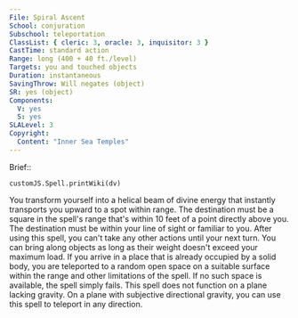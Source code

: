 ```yaml
---
File: Spiral Ascent
School: conjuration
Subschool: teleportation
ClassList: { cleric: 3, oracle: 3, inquisitor: 3 }
CastTime: standard action
Range: long (400 + 40 ft./level)
Targets: you and touched objects
Duration: instantaneous
SavingThrow: Will negates (object)
SR: yes (object)
Components:
  V: yes
  S: yes
SLALevel: 3
Copyright:
  Content: "Inner Sea Temples"
---
```

Brief:: 

```dataviewjs
customJS.Spell.printWiki(dv)
```

You transform yourself into a helical beam of divine energy that instantly transports you upward to a spot within range. The destination must be a square in the spell's range that's within 10 feet of a point directly above you. The destination must be within your line of sight or familiar to you. After using this spell, you can't take any other actions until your next turn. You can bring along objects as long as their weight doesn't exceed your maximum load.  If you arrive in a place that is already occupied by a solid body, you are teleported to a random open space on a suitable surface within the range and other limitations of the spell. If no such space is available, the spell simply fails. This spell  does not function on a plane lacking gravity. On a plane with subjective directional gravity, you can use this spell to teleport in any direction.

